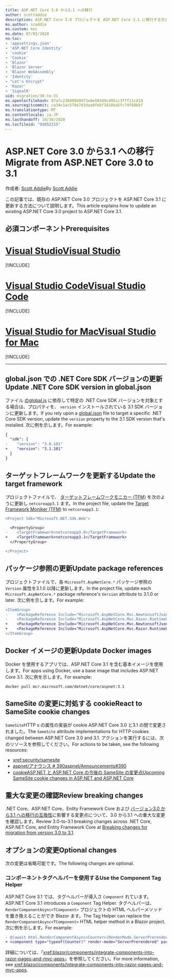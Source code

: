 ```yaml
---
title: ASP.NET Core 3.0 から3.1 への移行
author: scottaddie
description: ASP.NET Core 3.0 プロジェクトを ASP.NET Core 3.1 に移行する方法について説明します。
ms.author: scaddie
ms.custom: mvc
ms.date: 07/02/2020
no-loc:
- 'appsettings.json'
- 'ASP.NET Core Identity'
- 'cookie'
- 'Cookie'
- 'Blazor'
- 'Blazor Server'
- 'Blazor WebAssembly'
- 'Identity'
- "Let's Encrypt"
- 'Razor'
- 'SignalR'
uid: migration/30-to-31
ms.openlocfilehash: 97afc236808b9473e8e50349c495cc3fff13cd19
ms.sourcegitcommit: ca34c1ac578e7d3daa0febf1810ba5fc74f60bbf
ms.translationtype: MT
ms.contentlocale: ja-JP
ms.lasthandoff: 10/30/2020
ms.locfileid: "93052215"
---
```

# <a name="migrate-from-aspnet-core-30-to-31"></a><span data-ttu-id="a12dc-103">ASP.NET Core 3.0 から3.1 への移行</span><span class="sxs-lookup"><span data-stu-id="a12dc-103">Migrate from ASP.NET Core 3.0 to 3.1</span></span>

<span data-ttu-id="a12dc-104">作成者: [Scott Addie](https://github.com/scottaddie)</span><span class="sxs-lookup"><span data-stu-id="a12dc-104">By [Scott Addie](https://github.com/scottaddie)</span></span>

<span data-ttu-id="a12dc-105">この記事では、既存の ASP.NET Core 3.0 プロジェクトを ASP.NET Core 3.1 に更新する方法について説明します。</span><span class="sxs-lookup"><span data-stu-id="a12dc-105">This article explains how to update an existing ASP.NET Core 3.0 project to ASP.NET Core 3.1.</span></span>

## <a name="prerequisites"></a><span data-ttu-id="a12dc-106">必須コンポーネント</span><span class="sxs-lookup"><span data-stu-id="a12dc-106">Prerequisites</span></span>

# <a name="visual-studio"></a>[<span data-ttu-id="a12dc-107">Visual Studio</span><span class="sxs-lookup"><span data-stu-id="a12dc-107">Visual Studio</span></span>](#tab/visual-studio)

[!INCLUDE[](~/includes/net-core-prereqs-vs-3.1.md)]

# <a name="visual-studio-code"></a>[<span data-ttu-id="a12dc-108">Visual Studio Code</span><span class="sxs-lookup"><span data-stu-id="a12dc-108">Visual Studio Code</span></span>](#tab/visual-studio-code)

[!INCLUDE[](~/includes/net-core-prereqs-vsc-3.1.md)]

# <a name="visual-studio-for-mac"></a>[<span data-ttu-id="a12dc-109">Visual Studio for Mac</span><span class="sxs-lookup"><span data-stu-id="a12dc-109">Visual Studio for Mac</span></span>](#tab/visual-studio-mac)

[!INCLUDE[](~/includes/net-core-prereqs-mac-3.1.md)]

---

## <a name="update-net-core-sdk-version-in-globaljson"></a><span data-ttu-id="a12dc-110">global.json での .NET Core SDK バージョンの更新</span><span class="sxs-lookup"><span data-stu-id="a12dc-110">Update .NET Core SDK version in global.json</span></span>

<span data-ttu-id="a12dc-111">ファイル [ のglobal.js](/dotnet/core/tools/global-json) に依存して特定の .NET Core SDK バージョンを対象とする場合は、プロパティを、 `version` インストールされている 3.1 SDK バージョンに更新します。</span><span class="sxs-lookup"><span data-stu-id="a12dc-111">If you rely upon a [global.json](/dotnet/core/tools/global-json) file to target a specific .NET Core SDK version, update the `version` property to the 3.1 SDK version that's installed.</span></span> <span data-ttu-id="a12dc-112">次に例を示します。</span><span class="sxs-lookup"><span data-stu-id="a12dc-112">For example:</span></span>

```diff
{
  "sdk": {
-    "version": "3.0.101"
+    "version": "3.1.101"
  }
}
```

## <a name="update-the-target-framework"></a><span data-ttu-id="a12dc-113">ターゲットフレームワークを更新する</span><span class="sxs-lookup"><span data-stu-id="a12dc-113">Update the target framework</span></span>

<span data-ttu-id="a12dc-114">プロジェクトファイルで、 [ターゲットフレームワークモニカー (TFM)](/dotnet/standard/frameworks) を次のように更新し `netcoreapp3.1` ます。</span><span class="sxs-lookup"><span data-stu-id="a12dc-114">In the project file, update the [Target Framework Moniker (TFM)](/dotnet/standard/frameworks) to `netcoreapp3.1`:</span></span>

```diff
<Project Sdk="Microsoft.NET.Sdk.Web">

  <PropertyGroup>
-    <TargetFramework>netcoreapp3.0</TargetFramework>
+    <TargetFramework>netcoreapp3.1</TargetFramework>
  </PropertyGroup>

</Project>
```

## <a name="update-package-references"></a><span data-ttu-id="a12dc-115">パッケージ参照の更新</span><span class="sxs-lookup"><span data-stu-id="a12dc-115">Update package references</span></span>

<span data-ttu-id="a12dc-116">プロジェクトファイルで、各 `Microsoft.AspNetCore.*` パッケージ参照の `Version` 属性を3.1.0 以降に更新します。</span><span class="sxs-lookup"><span data-stu-id="a12dc-116">In the project file, update each `Microsoft.AspNetCore.*` package reference's `Version` attribute to 3.1.0 or later.</span></span> <span data-ttu-id="a12dc-117">次に例を示します。</span><span class="sxs-lookup"><span data-stu-id="a12dc-117">For example:</span></span>

```diff
<ItemGroup>
-    <PackageReference Include="Microsoft.AspNetCore.Mvc.NewtonsoftJson" Version="3.0.0" />
-    <PackageReference Include="Microsoft.AspNetCore.Mvc.Razor.RuntimeCompilation" Version="3.0.0" Condition="'$(Configuration)' == 'Debug'" />
+    <PackageReference Include="Microsoft.AspNetCore.Mvc.NewtonsoftJson" Version="3.1.1" />
+    <PackageReference Include="Microsoft.AspNetCore.Mvc.Razor.RuntimeCompilation" Version="3.1.1" Condition="'$(Configuration)' == 'Debug'" />
</ItemGroup>
```

## <a name="update-docker-images"></a><span data-ttu-id="a12dc-118">Docker イメージの更新</span><span class="sxs-lookup"><span data-stu-id="a12dc-118">Update Docker images</span></span>

<span data-ttu-id="a12dc-119">Docker を使用するアプリでは、ASP.NET Core 3.1 を含む基本イメージを使用します。</span><span class="sxs-lookup"><span data-stu-id="a12dc-119">For apps using Docker, use a base image that includes ASP.NET Core 3.1.</span></span> <span data-ttu-id="a12dc-120">次に例を示します。</span><span class="sxs-lookup"><span data-stu-id="a12dc-120">For example:</span></span>

```console
docker pull mcr.microsoft.com/dotnet/core/aspnet:3.1
```

## <a name="react-to-samesite-no-loccookie-changes"></a><span data-ttu-id="a12dc-121">SameSite の変更に対処する cookie</span><span class="sxs-lookup"><span data-stu-id="a12dc-121">React to SameSite cookie changes</span></span>

<span data-ttu-id="a12dc-122">`SameSite`HTTP s の属性の実装が cookie ASP.NET Core 3.0 と3.1 の間で変更されました。</span><span class="sxs-lookup"><span data-stu-id="a12dc-122">The `SameSite` attribute implementations for HTTP cookies changed between ASP.NET Core 3.0 and 3.1.</span></span> <span data-ttu-id="a12dc-123">アクションを実行するには、次のリソースを参照してください。</span><span class="sxs-lookup"><span data-stu-id="a12dc-123">For actions to be taken, see the following resources:</span></span>

* <xref:security/samesite>
* [<span data-ttu-id="a12dc-124">aspnet/アナウンス # 390</span><span class="sxs-lookup"><span data-stu-id="a12dc-124">aspnet/Announcements#390</span></span>](https://github.com/aspnet/Announcements/issues/390)
* <span data-ttu-id="a12dc-125">[cookieASP.NET と ASP.NET Core の今後の SameSite の変更点](https://devblogs.microsoft.com/aspnet/upcoming-samesite-cookie-changes-in-asp-net-and-asp-net-core/)</span><span class="sxs-lookup"><span data-stu-id="a12dc-125">[Upcoming SameSite cookie changes in ASP.NET and ASP.NET Core](https://devblogs.microsoft.com/aspnet/upcoming-samesite-cookie-changes-in-asp-net-and-asp-net-core/)</span></span>

## <a name="review-breaking-changes"></a><span data-ttu-id="a12dc-126">重大な変更の確認</span><span class="sxs-lookup"><span data-stu-id="a12dc-126">Review breaking changes</span></span>

<span data-ttu-id="a12dc-127">.NET Core、ASP.NET Core、Entity Framework Core および [バージョン3.0 から3.1 への移行の互換性](/dotnet/core/compatibility/3.0-3.1)に影響する変更点について、3.0 から3.1 への重大な変更を確認します。</span><span class="sxs-lookup"><span data-stu-id="a12dc-127">Review 3.0-to-3.1 breaking changes across .NET Core, ASP.NET Core, and Entity Framework Core at [Breaking changes for migration from version 3.0 to 3.1](/dotnet/core/compatibility/3.0-3.1).</span></span>

## <a name="optional-changes"></a><span data-ttu-id="a12dc-128">オプションの変更</span><span class="sxs-lookup"><span data-stu-id="a12dc-128">Optional changes</span></span>

<span data-ttu-id="a12dc-129">次の変更は省略可能です。</span><span class="sxs-lookup"><span data-stu-id="a12dc-129">The following changes are optional.</span></span>

### <a name="use-the-component-tag-helper"></a><span data-ttu-id="a12dc-130">コンポーネントタグヘルパーを使用する</span><span class="sxs-lookup"><span data-stu-id="a12dc-130">Use the Component Tag Helper</span></span>

<span data-ttu-id="a12dc-131">ASP.NET Core 3.1 では、タグヘルパーが導入さ `Component` れています。</span><span class="sxs-lookup"><span data-stu-id="a12dc-131">ASP.NET Core 3.1 introduces a `Component` Tag Helper.</span></span> <span data-ttu-id="a12dc-132">タグヘルパーは、 `RenderComponentAsync<TComponent>` プロジェクトの HTML ヘルパーメソッドを置き換えることができ Blazor ます。</span><span class="sxs-lookup"><span data-stu-id="a12dc-132">The Tag Helper can replace the `RenderComponentAsync<TComponent>` HTML helper method in a Blazor project.</span></span> <span data-ttu-id="a12dc-133">次に例を示します。</span><span class="sxs-lookup"><span data-stu-id="a12dc-133">For example:</span></span>

```diff
- @(await Html.RenderComponentAsync<Counter>(RenderMode.ServerPrerendered, new { IncrementAmount = 10 }))
+ <component type="typeof(Counter)" render-mode="ServerPrerendered" param-IncrementAmount="10" />
```

<span data-ttu-id="a12dc-134">詳細については、「<xref:blazor/components/integrate-components-into-razor-pages-and-mvc-apps>」を参照してください。</span><span class="sxs-lookup"><span data-stu-id="a12dc-134">For more information, see <xref:blazor/components/integrate-components-into-razor-pages-and-mvc-apps>.</span></span>
